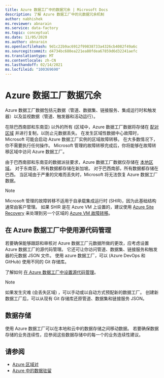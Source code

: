 ```yaml
---
title: Azure 数据工厂中的数据冗余 | Microsoft Docs
description: 了解 Azure 数据工厂中的元数据冗余机制
author: nabhishek
ms.reviewer: abnarain
ms.service: data-factory
ms.topic: conceptual
ms.date: 11/05/2020
ms.author: abnarain
ms.openlocfilehash: 9d1c22b9ac6912f99838733a4326cb4082f49a6c
ms.sourcegitcommit: d4734bc680ea221ea80fdea67859d6d32241aefc
ms.translationtype: MT
ms.contentlocale: zh-CN
ms.lasthandoff: 02/14/2021
ms.locfileid: "100369690"
---
```

# <a name="azure-data-factory-data-redundancy"></a>**Azure 数据工厂数据冗余**

Azure 数据工厂数据包括元数据（管道、数据集、链接服务、集成运行时和触发器）以及监视数据（管道、触发器和活动运行）。 

在除巴西南部和东南亚) 以外的所有 (区域中，Azure 数据工厂数据将存储在 [配对区域](../best-practices-availability-paired-regions.md#azure-regional-pairs) 并进行复制，以防止元数据丢失。 在发生区域性数据中心故障时，Microsoft 可能会启动 Azure 数据工厂实例的区域故障转移。 在大多数情况下，你不需要执行任何操作。 Microsoft 管理的故障转移完成后，你将能够在故障转移区域中访问 Azure 数据工厂。 

由于巴西南部和东南亚的数据派驻要求，Azure 数据工厂数据仅存储在 [本地区域](../storage/common/storage-redundancy.md#locally-redundant-storage)。 对于东南亚，所有数据都存储在新加坡。 对于巴西南部，所有数据都存储在巴西。 当区域由于严重的灾难而丢失时，Microsoft 将无法恢复 Azure 数据工厂数据。  

> [!NOTE]
> Microsoft 管理的故障转移不适用于自承载集成运行时 (SHIR)，因为此基础结构通常由客户管理。 如果 SHIR 是在 Azure VM 上设置的，建议使用 [Azure Site Recovery](../site-recovery/site-recovery-overview.md) 来处理到另一个区域的 [Azure VM 故障转移](../site-recovery/azure-to-azure-architecture.md)。



## <a name="using-source-control-in-azure-data-factory"></a>**在 Azure 数据工厂中使用源代码管理**

若要确保能够跟踪和审核对 Azure 数据工厂元数据所做的更改，应考虑设置 Azure 数据工厂的源代码管理。 它还可让你访问管道、数据集、链接服务和触发器的元数据 JSON 文件。 使用 azure 数据工厂，可以 (Azure DevOps 和 GitHub) 使用不同的 Git 存储库。 

 了解如何 [在 Azure 数据工厂中设置源代码管理](./source-control.md)。 

> [!NOTE]
> 如果发生灾难 (会丢失区域) ，可以手动或以自动方式预配新的数据工厂。 创建新数据工厂后，可以从现有 Git 存储库还原管道、数据集和链接服务 JSON。 



## <a name="data-stores"></a>**数据存储**

使用 Azure 数据工厂可以在本地和云中的数据存储之间移动数据。 若要确保数据存储的业务连续性，应参阅这些数据存储中的每一个的业务连续性建议。 

 

## <a name="see-also"></a>请参阅

- [Azure 区域对](../best-practices-availability-paired-regions.md)
- [Azure 中的数据驻留](https://azure.microsoft.com/global-infrastructure/data-residency/)